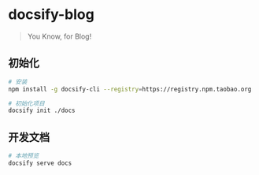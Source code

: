 # docsify-blog

> You Know, for Blog!

## 初始化

```bash
# 安装
npm install -g docsify-cli --registry=https://registry.npm.taobao.org

# 初始化项目
docsify init ./docs
```

## 开发文档

```bash
# 本地预览
docsify serve docs
```

